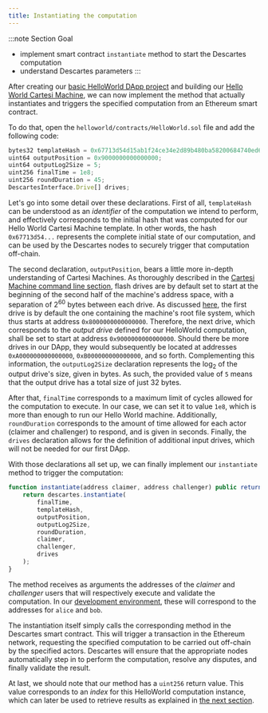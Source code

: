 ```yaml
---
title: Instantiating the computation
---
```


:::note Section Goal
- implement smart contract `instantiate` method to start the Descartes computation
- understand Descartes parameters
:::


After creating our [basic HelloWorld DApp project](../create-project/) and building our [Hello World Cartesi Machine](../cartesi-machine/), we can now implement the method that actually instantiates and triggers the specified computation from an Ethereum smart contract.

To do that, open the `helloworld/contracts/HelloWorld.sol` file and add the following code:

```javascript
bytes32 templateHash = 0x67713d54d15ab1f24ce34e2d89b480ba58200684740ed69be236e4ba3d6dd451;
uint64 outputPosition = 0x9000000000000000;
uint64 outputLog2Size = 5;
uint256 finalTime = 1e8;
uint256 roundDuration = 45;
DescartesInterface.Drive[] drives;
```

Let's go into some detail over these declarations. First of all, `templateHash` can be understood as an *identifier* of the computation we intend to perform, and effectively corresponds to the initial hash that was computed for our Hello World Cartesi Machine template. In other words, the hash `0x67713d54...` represents the complete initial state of our computation, and can be used by the Descartes nodes to securely trigger that computation off-chain.

The second declaration, `outputPosition`, bears a little more in-depth understanding of Cartesi Machines. As thoroughly described in the [Cartesi Machine command line section](../../../machine/host/cmdline/#flash-drives), flash drives are by default set to start at the beginning of the second half of the machine's address space, with a separation of 2<sup>60</sup> bytes between each drive. As discussed [here](../../../machine/host/cmdline/#state-value-proofs), the first drive is by default the one containing the machine's root file system, which thus starts at address `0x8000000000000000`. Therefore, the next drive, which corresponds to the *output drive* defined for our HelloWorld computation, shall be set to start at address `0x9000000000000000`. Should there be more drives in our DApp, they would subsequently be located at addresses `0xA000000000000000`, `0xB000000000000000`, and so forth.
Complementing this information, the `outputLog2Size` declaration represents the log<sub>2</sub> of the output drive's size, given in bytes. As such, the provided value of `5` means that the output drive has a total size of just 32 bytes.

After that, `finalTime` corresponds to a maximum limit of cycles allowed for the computation to execute. In our case, we can set it to value `1e8`, which is more than enough to run our Hello World machine. Additionally, `roundDuration` corresponds to the amount of time allowed for each actor (claimer and challenger) to respond, and is given in seconds. Finally, the `drives` declaration allows for the definition of additional input drives, which will not be needed for our first DApp.

With those declarations all set up, we can finally implement our `instantiate` method to trigger the computation:

```javascript
function instantiate(address claimer, address challenger) public returns (uint256) {
    return descartes.instantiate(
        finalTime,
        templateHash,
        outputPosition,
        outputLog2Size,
        roundDuration,
        claimer,
        challenger,
        drives
    );
}
```

The method receives as arguments the addresses of the *claimer* and *challenger* users that will respectively execute and validate the computation. In our [development environment](../../descartes-env/), these will correspond to the addresses for `alice` and `bob`.

The instantiation itself simply calls the corresponding method in the Descartes smart contract. This will trigger a transaction in the Ethereum network, requesting the specified computation to be carried out off-chain by the specified actors. Descartes will ensure that the appropriate nodes automatically step in to perform the computation, resolve any disputes, and finally validate the result.

At last, we should note that our method has a `uint256` return value. This value corresponds to an *index* for this HelloWorld computation instance, which can later be used to retrieve results as explained in [the next section](getresult.md).
